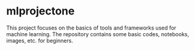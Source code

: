 # mlprojectone

This project focuses on the basics of tools and frameworks used for machine learning.
The repository contains some basic codes, notebooks, images, etc. for beginners.
